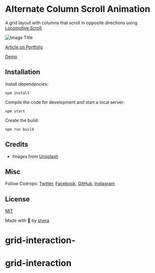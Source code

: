 # Alternate Column Scroll Animation

A grid layout with columns that scroll in opposite directions using [Locomotive Scroll](/).

![Image Title](https://tympanus.net/codrops/wp-content/uploads/2021/12/columscroll_feat.jpg)

[Article on Portfolio]()

[Demo](/)


## Installation

Install dependencies:

```
npm install
```

Compile the code for development and start a local server:

```
npm start
```

Create the build:

```
npm run build
```

## Credits

- Images from [Unsplash](https://unsplash.com/)

## Misc

Follow Codrops: [Twitter](http://www.twitter.com/), [Facebook](http://www.facebook.com), [GitHub](https://github.com/), [Instagram](https://www.instagram.com/)

## License
[MIT](LICENSE)

Made with :blue_heart:  by [shera](http://www.chahrazed-durand.com)





# grid-interaction-
# grid-interaction
